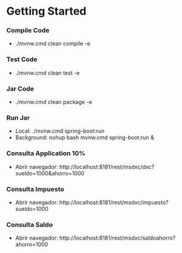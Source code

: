 # Getting Started

### Compile Code
* ./mvnw.cmd clean compile -e

### Test Code
* ./mvnw.cmd clean test -e

### Jar Code
* ./mvnw.cmd clean package -e

### Run Jar
* Local:      ./mvnw.cmd spring-boot:run 
* Background: nohup bash mvnw.cmd spring-boot:run &

### Consulta Application 10%
* Abrir navegador: http://localhost:8181/rest/msdxc/dxc?sueldo=1000&ahorro=1000

### Consulta Impuesto
* Abrir navegador: http://localhost:8181/rest/msdxc/impuesto?sueldo=1000

### Consulta Saldo
* Abrir navegador: http://localhost:8181/rest/msdxc/saldoahorro?ahorro=1000